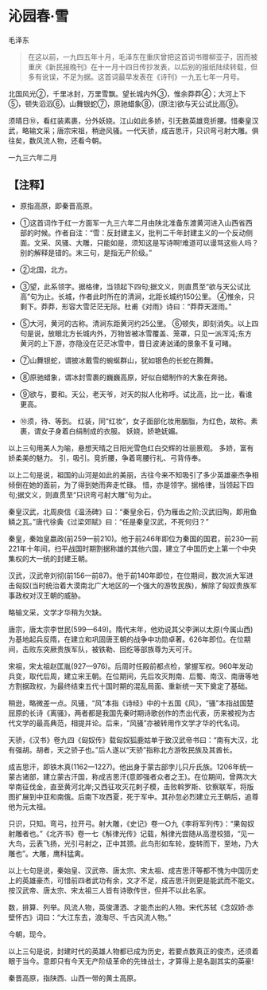 <link href="../../css/style.css" rel="stylesheet" type="text/css" />


# 沁园春·雪
<span class="r">毛泽东

> 在这以前，一九四五年十月，毛泽东在重庆曾把这首词书赠柳亚子，因而被重庆《新民报晚刊》在十一月十四日传抄发表，以后别的报纸陆续转载，但多有讹误，不足为据。这首词最早发表在《诗刊》一九五七年一月号。

<span class="jk">北国风光②，千里冰封，万里雪飘。望长城内外③，惟余莽莽④；大河上下⑤，顿失滔滔⑥。山舞银蛇⑦，原驰蜡象⑧，(原注)欲与天公试比高⑨。

<span class="jk">须晴日⑩，看红装素裹，分外妖娆。江山如此多娇，引无数英雄竞折腰。惜秦皇汉武，略输文采；唐宗宋祖，稍逊风骚。一代天骄，成吉思汗，只识弯弓射大雕。俱往矣，数风流人物，还看今朝。

<span class="r">一九三六年二月

## 【注释】

<div class="fzzy">

+ 原指高原，即秦晋高原。

+ ①这首词作于红一方面军一九三六年二月由陕北准备东渡黄河进入山西省西部的时候。作者自注：“雪：反封建主义，批判二千年封建主义的一个反动侧面。文采、风骚、大雕，只能如是，须知这是写诗啊!难道可以谩骂这些人吗？别的解释是错的。末三句，是指无产阶级。” 

+ ②北国，北方。

+ ③望，此系领字。据格律，当领起下四句;据文义，则直贯至“欲与天公试比高”句为止。长城，作者此时所在的清涧，北距长城约150公里。 ④惟余，只剩下。莽莽，形容大雪茫茫无际。杜甫《对雨》诗曰：“莽莽天涯雨。” 

+ ⑤大河，黄河的古称。清涧东距黄河约25公里。 ⑥顿失，即刻消失。以上四句是说，放眼北方长城内外，万物皆被冰雪覆盖、笼罩，只见一派浑沌;东方黄河的上下游，亦隐没在茫茫冰雪中，昔日波涛汹涌的景象不复可睹。

+ ⑦山舞银蛇，谓披冰戴雪的蜿蜒群山，犹如银色的长蛇在腾舞。

+ ⑧原驰蜡象，谓冰封雪裹的巍巍高原，好似白蜡制作的大象在奔驰。

+ ⑨欲与，要和。天公，老天爷，对天的拟人化称呼。试比高，比一比，看谁更高。

+ ⑩须，待、等到。 红装，同“红妆”，女子面部化妆用胭脂，为红色，故称。素裹，谓女子身着白绢制成的衣服。 妖娆，娇艳妩媚。

<div class="p">

以上三句用美人为喻，悬想天晴之日阳光雪色红白交辉的壮丽景观。 多娇，富有娇柔美的魅力。 引，吸引。竞折腰，争着弯腰行礼、弓背侍奉。

以上二句是说，祖国的山河是如此的美丽，古往今来不知吸引了多少英雄豪杰争相倾倒在她的面前，为了得到她而奔走忙碌。 惜，亦是领字。据格律，当领起下四句;据文义，则直贯至“只识弯弓射大雕”句为止。

秦皇汉武，北周庾信《温汤碑》曰：“秦皇余石，仍为雁齿之阶;汉武旧陶，即用鱼鳞之瓦。”唐代徐夤《过梁郊赋》曰：“任是秦皇汉武，不死何归？”

秦皇，秦始皇嬴政(前259—前210)。他于前246年即位为秦国的国君，前230—前221年十年间，扫平战国时期割据称雄的其他六国，建立了中国历史上第一个中央集权的大一统的封建王朝。

汉武，汉武帝刘彻(前156—前87)。他于前140年即位，在位期间，数次派大军进击匈奴(当时统治着大漠南北广大地区的一个强大的游牧民族)，解除了匈奴贵族军事政权对汉王朝的威胁。 

略输文采，文学才华稍为欠缺。 

唐宗，唐太宗李世民(599—649)。隋代末年，他劝说其父李渊以太原(今属山西)为基地起兵反隋，在建立和巩固唐王朝的战争中功勋卓著。626年即位。在位期间，击败东突厥贵族军队，被铁勒、回纥等部族尊为天可汗。

宋祖，宋太祖赵匡胤(927—976)。后周时任殿前都点检，掌握军权。960年发动兵变，取代后周，建立宋王朝。在位期间，先后攻灭荆南、后蜀、南汉、南唐等地方割据政权，为最终结束五代十国时期的混乱局面、重新统一天下奠定了基础。 

稍逊，略微差一点。风骚，“风”本指《诗经》中的十五国《风》，“骚”本指战国楚屈原的长诗《离骚》，两者都是我国先秦时期诗歌创作的杰出代表，历来被视为古代文学的最高典范，相提并论。后来，“风骚”亦被转用作文学才华的代名词。 

天骄，《汉书》卷九四《匈奴传》载匈奴狐鹿姑单于致汉武帝书曰：“南有大汉，北有强胡。胡者，天之骄子也。”后人遂以“天骄”指称北方游牧民族及其酋长。 

成吉思汗，即铁木真(1162—1227)。他出身于蒙古部孛儿只斤氏族。1206年统一蒙古诸部，建立蒙古汗国，称成吉思汗(意即强者众者之王)。在位期间，曾两次大举南征伐金，直至黄河北岸;又西征攻灭花剌子模，击败斡罗斯、钦察联军，将版图扩展到中亚和南俄。后南下攻西夏，死于军中。其孙忽必烈建立元王朝后，追尊他为元太祖。 

只识，只知。弯弓，拉开弓。射大雕，《史记》卷一○九《李将军列传》：“果匈奴射雕者也。”《北齐书》卷一七《斛律光传》记载，斛律光尝随从高澄校猎，“见一大鸟，云表飞扬，光引弓射之，正中其颈。此鸟形如车轮，旋转而下，至地，乃大雕也”。大雕，鹰科猛禽。

以上七句是说，秦始皇、汉武帝、唐太宗、宋太祖、成吉思汗等都不愧为中国历史上的英雄豪杰，可惜前四者武功有余，文才不足，成吉思汗则更是能武而不能文。按汉武帝、唐太宗、宋太祖三人皆有诗歌传世，但并不以此名家。 

数，排算、列举。风流人物，英俊潇洒、才能杰出的人物。宋代苏轼《念奴娇·赤壁怀古》词曰：“大江东去，浪淘尽、千古风流人物。” 

今朝，现今。

以上三句是说，封建时代的英雄人物都已成为历史，若要点数真正的俊杰，还须着眼于当今。意即只有今天无产阶级革命的先锋战士，才算得上是名副其实的英豪!

秦晋高原，指陕西、山西一带的黄土高原。

</div>

